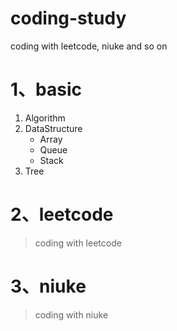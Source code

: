 # coding-study
coding with leetcode, niuke and so on  

# 1、basic 
1. Algorithm
2. DataStructure
    - Array
    - Queue
    - Stack
3. Tree


# 2、leetcode
> coding with leetcode  

# 3、niuke
> coding with niuke


